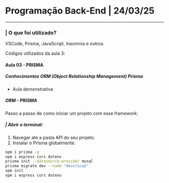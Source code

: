 # Programação Back-End | 24/03/25

---
### | O que foi utilizado? 
VSCode, Prisma, JavaScript, Insomnia e outros.

Códigos utilizados da aula 3: 
#### Aula 03 - PRISMA

##### Conhecimentos ORM (Object Relationship Management) Prisma  
- Aula demonstrativa  

##### ORM - PRISMA  
Passo a passo de como iniciar um projeto com esse framework:  

##### | Abrir o terminal:  
1. Navegar até a pasta API do seu projeto.  
2. Instalar o Prisma globalmente.  

```sh
npm i prisma -g
npm i express cors dotenv
prisma init --datasource-provider mysql
prisma migrate dev --name "descricao"
npm init
npm i express cors dotenv